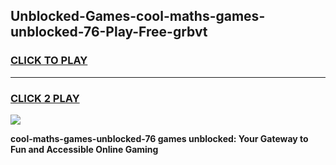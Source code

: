 
## Unblocked-Games-cool-maths-games-unblocked-76-Play-Free-grbvt
<h3>
<a href="https://premium76.site?title=cool-maths-games-unblocked-76&ref=09A">CLICK TO PLAY</a></h3>
<hr>

<h3>
<a href="https://premium76.site?title=cool-maths-games-unblocked-76&ref=09A">CLICK 2 PLAY</a>
  
</h3>

<a href="https://premium76.site?title=cool-maths-games-unblocked-76&ref=09A"><img src="https://clearcache.store/games.png"></a>


**cool-maths-games-unblocked-76 games unblocked: Your Gateway to Fun and Accessible Online Gaming**
